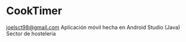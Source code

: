 # CookTimer
joelsct98@gmail.com
Aplicación móvil hecha en Android Studio (Java) Sector de hosteleria
